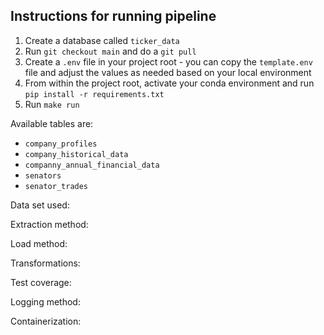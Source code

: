 ## Instructions for running pipeline
1. Create a database called `ticker_data`
2. Run `git checkout main` and do a `git pull`
3. Create a `.env`  file in your project root - you can copy the `template.env` file and adjust the values as needed based on your local environment
4. From within the project root, activate your conda environment and run `pip install -r requirements.txt`
5. Run `make run`

Available tables are:
- `company_profiles`
- `company_historical_data`
- `companny_annual_financial_data`
- `senators`
- `senator_trades`

Data set used:

Extraction method:

Load method:

Transformations:

Test coverage:

Logging method:

Containerization:

